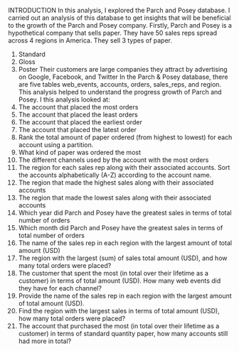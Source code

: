 INTRODUCTION
In this analysis, I explored the Parch and Posey database. I carried out an analysis of this database to get insights that will be beneficial to the growth of the Parch and Posey company. 
Firstly, Parch and Posey is a hypothetical company that sells paper. They have 50 sales reps spread across 4 regions in America. They sell 3 types of paper.
1.	Standard
2.	Gloss
3.	Poster
Their customers are large companies they attract by advertising on Google, Facebook, and Twitter
In the Parch & Posey database, there are five tables web_events, accounts, orders, sales_reps, and region.
This analysis helped to understand the progress growth of Parch and Posey. I this analysis looked at:
1.	The account that placed the most orders
2.	The account that placed the least orders
3.	The account that placed the earliest order
4.	The account that placed the latest order
5.	Rank the total amount of paper ordered (from highest to lowest) for each account using a partition.
6.	What kind of paper was ordered the most
7.	The different channels used by the account with the most orders
8.	The region for each sales rep along with their associated accounts. Sort the accounts alphabetically (A-Z) according to the account name.
9.	The region that made the highest sales along with their associated accounts
10.	The region that made the lowest sales along with their associated accounts
11.	Which year did Parch and Posey have the greatest sales in terms of total number of orders
12.	Which month did Parch and Posey have the greatest sales in terms of total number of orders
13.	The name of the sales rep in each region with the largest amount of total amount (USD)
14.	The region with the largest (sum) of sales total amount (USD), and how many total orders were placed?
15.	The customer that spent the most (in total over their lifetime as a customer) in terms of total amount (USD). How many web events did they have for each channel?
16.	Provide the name of the sales rep in each region with the largest amount of total amount (USD).
17.	Find the region with the largest sales in terms of total amount (USD), how many total orders were placed?
18.	The account that purchased the most (in total over their lifetime as a customer) in terms of standard quantity paper, how many accounts still had more in total?
